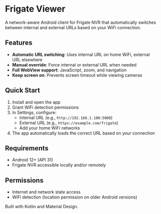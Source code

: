 # Frigate Viewer

A network-aware Android client for Frigate NVR that automatically switches between internal and external URLs based on your WiFi connection.

## Features

- **Automatic URL switching**: Uses internal URL on home WiFi, external URL elsewhere
- **Manual override**: Force internal or external URL when needed
- **Full WebView support**: JavaScript, zoom, and navigation
- **Keep screen on**: Prevents screen timeout while viewing cameras

## Quick Start

1. Install and open the app
2. Grant WiFi detection permissions
3. In Settings, configure:
   - Internal URL (e.g., `http://192.168.1.100:5000`)
   - External URL (e.g., `https://example.com/frigate`)
   - Add your home WiFi networks
4. The app automatically loads the correct URL based on your connection

## Requirements

- Android 12+ (API 31)
- Frigate NVR accessible locally and/or remotely

## Permissions

- Internet and network state access
- WiFi detection (location permission on older Android versions)

Built with Kotlin and Material Design.